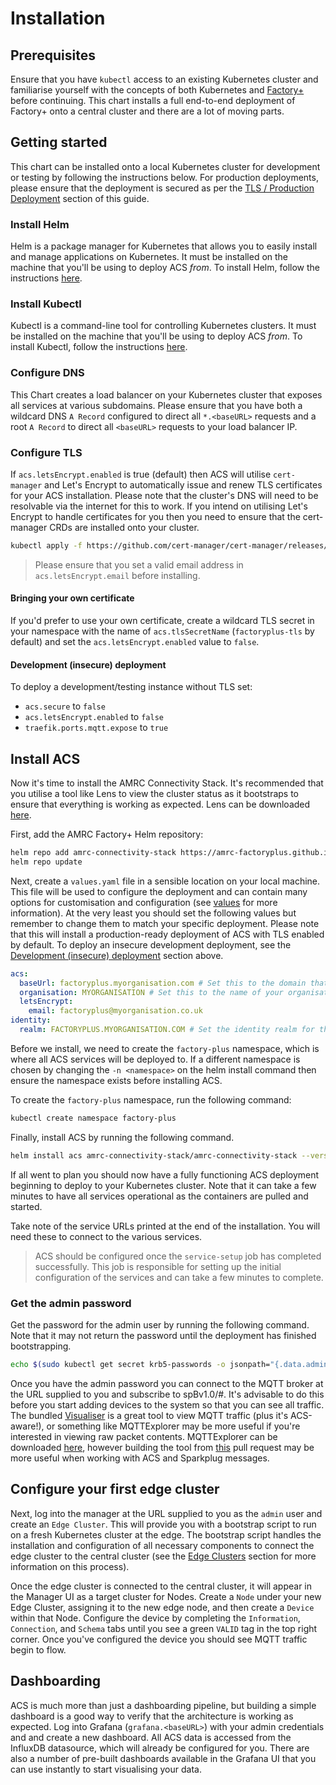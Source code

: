 # Installation
## Prerequisites

Ensure that you have `kubectl` access to an existing Kubernetes cluster and familiarise yourself with the concepts of both Kubernetes and [Factory+](https://factoryplus.app.amrc.co.uk) before continuing. This chart installs a full end-to-end deployment of Factory+ onto a central cluster and there are a lot of moving parts.

## Getting started

This chart can be installed onto a local Kubernetes cluster for development or testing by following the instructions below. For production deployments, please ensure that the deployment is secured as per the [TLS / Production Deployment](#production-deployment) section of this guide.

### Install Helm

Helm is a package manager for Kubernetes that allows you to easily install and manage applications on Kubernetes. It must be installed on the machine that you'll be using to deploy ACS _from_. To install Helm, follow the instructions [here](https://helm.sh/docs/intro/install/).

### Install Kubectl

Kubectl is a command-line tool for controlling Kubernetes clusters. It must be installed on the machine that you'll be using to deploy ACS _from_. To install Kubectl, follow the instructions [here](https://kubernetes.io/docs/tasks/tools/install-kubectl/).

### Configure DNS

This Chart creates a load balancer on your Kubernetes cluster that exposes all services at various subdomains. Please ensure that you have both a wildcard DNS `A Record` configured to direct all `*.<baseURL>` requests and a root `A Record` to direct all `<baseURL>` requests to your load balancer IP.

### Configure TLS

If `acs.letsEncrypt.enabled` is true (default) then ACS will utilise `cert-manager` and Let's Encrypt to automatically issue and renew TLS certificates for your ACS installation. Please note that the cluster's DNS will need to be resolvable via the internet for this to work. If you intend on utilising Let's Encrypt to handle certificates for you then you need to ensure that the cert-manager CRDs are installed onto your cluster.

```bash
kubectl apply -f https://github.com/cert-manager/cert-manager/releases/download/v1.14.4/cert-manager.crds.yaml
```

> Please ensure that you set a valid email address in `acs.letsEncrypt.email` before installing.

#### Bringing your own certificate
If you'd prefer to use your own certificate, create a wildcard TLS secret in your namespace with the name of `acs.tlsSecretName` (`factoryplus-tls` by default) and set the `acs.letsEncrypt.enabled` value to `false`.

#### Development (insecure) deployment

To deploy a development/testing instance without TLS set:

- `acs.secure` to `false`
- `acs.letsEncrypt.enabled` to `false`
- `traefik.ports.mqtt.expose` to `true`

## Install ACS

Now it's time to install the AMRC Connectivity Stack. It's recommended that you utilise a tool like Lens to view the cluster status as it bootstraps to ensure that everything is working as expected. Lens can be downloaded [here](https://k8slens.dev/).

First, add the AMRC Factory+ Helm repository:

```bash
helm repo add amrc-connectivity-stack https://amrc-factoryplus.github.io/amrc-connectivity-stack/build
helm repo update
```

Next, create a `values.yaml` file in a sensible location on your local machine. This file will be used to configure the deployment and can contain many options for customisation and configuration (see [values](#values) for more information). At the very least you should set the following values but remember to change them to match your specific deployment. Please note that this will install a production-ready deployment of ACS with TLS enabled by default. To deploy an insecure development deployment, see the [Development (insecure) deployment](#development-insecure-deployment) section above.

```yaml
acs:
  baseUrl: factoryplus.myorganisation.com # Set this to the domain that ACS will be served from. This should be the same as the wildcard DNS entry you created earlier.
  organisation: MYORGANISATION # Set this to the name of your organisation. It will be used across the deployment for branding and naming.
  letsEncrypt:
    email: factoryplus@myorganisation.co.uk
identity:
  realm: FACTORYPLUS.MYORGANISATION.COM # Set the identity realm for the deployment. This is used to namespace the identity server and should be unique to your deployment. It is recommended that you use the baseUrl in capitals for this value.
```

Before we install, we need to create the `factory-plus` namespace, which is where all ACS services will be deployed to. If a different namespace is chosen by changing the `-n <namespace>` on the helm install command then ensure the namespace exists before installing ACS.

To create the `factory-plus` namespace, run the following command:

```bash
kubectl create namespace factory-plus
```

Finally, install ACS by running the following command.

```bash
helm install acs amrc-connectivity-stack/amrc-connectivity-stack --version ^3.0.0 -f values.yaml --namespace factory-plus --wait --timeout 30m
```

If all went to plan you should now have a fully functioning ACS deployment beginning to deploy to your Kubernetes cluster. Note that it can take a few minutes to have all services operational as the containers are pulled and started.

Take note of the service URLs printed at the end of the installation. You will need these to connect to the various services.

> ACS should be configured once the `service-setup` job has completed successfully. This job is responsible for setting up the initial configuration of the services and can take a few minutes to complete.

### Get the admin password

Get the password for the admin user by running the following command. Note that it may not return the password until the deployment has finished bootstrapping.

```bash
echo $(sudo kubectl get secret krb5-passwords -o jsonpath="{.data.admin}" -n {{.Release.Namespace}} | base64 --decode)
```

Once you have the admin password you can connect to the MQTT broker at the URL supplied to you and subscribe to spBv1.0/#. It's advisable to do this before you start adding devices to the system so that you can see all traffic. The bundled [Visualiser](whats-changed-in-v3.md#visualiser) is a great tool to view MQTT traffic (plus it's ACS-aware!), or something like MQTTExplorer may be more useful if you're interested in viewing raw packet contents. MQTTExplorer can be downloaded [here](https://mqtt-explorer.com), however building the tool from [this](https://github.com/thomasnordquist/MQTT-Explorer/pull/712) pull request may be more useful when working with ACS and Sparkplug messages.

## Configure your first edge cluster

Next, log into the manager at the URL supplied to you as the `admin` user and create an `Edge Cluster`. This will provide you with a bootstrap script to run on a fresh Kubernetes cluster at the edge. The bootstrap script handles the installation and configuration of all necessary components to connect the edge cluster to the central cluster (see the [Edge Clusters](whats-changed-in-v3.md#edge-clusters) section for more information on this process).

Once the edge cluster is connected to the central cluster, it will appear in the Manager UI as a target cluster for Nodes. Create a `Node` under your new Edge Cluster, assigning it to the new edge node, and then create a `Device` within that Node. Configure the device by completing the `Information`, `Connection`, and `Schema` tabs until you see a green `VALID` tag in the top right corner. Once you've configured the device you should see MQTT traffic begin to flow.

## Dashboarding

ACS is much more than just a dashboarding pipeline, but building a simple dashboard is a good way to verify that the architecture is working as expected. Log into Grafana (`grafana.<baseURL>`) with your admin credentials and and create a new dashboard. All ACS data is accessed from the InfluxDB datasource, which will already be configured for you. There are also a number of pre-built dashboards available in the Grafana UI that you can use instantly to start visualising your data.
